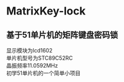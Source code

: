 # MatrixKey-lock
## 基于51单片机的矩阵键盘密码锁
显示模块为lcd1602<br/>
单片机型号为STC89C52RC<br/>
晶振频率11.0592MHz<br/>
初学51单片机的一个简单小项目
